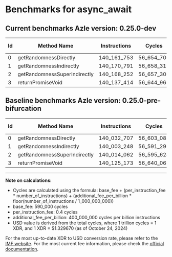 # Benchmarks for async_await

## Current benchmarks Azle version: 0.25.0-dev

| Id  | Method Name                  | Instructions | Cycles     | USD           | USD/Million Calls | Change                            |
| --- | ---------------------------- | ------------ | ---------- | ------------- | ----------------- | --------------------------------- |
| 0   | getRandomnessDirectly        | 140_161_753  | 56_654_701 | $0.0000753321 | $75.33            | <font color="red">+129_046</font> |
| 1   | getRandomnessIndirectly      | 140_170_791  | 56_658_316 | $0.0000753369 | $75.33            | <font color="red">+167_543</font> |
| 2   | getRandomnessSuperIndirectly | 140_168_252  | 56_657_300 | $0.0000753355 | $75.33            | <font color="red">+154_190</font> |
| 3   | returnPromiseVoid            | 140_137_414  | 56_644_965 | $0.0000753191 | $75.31            | <font color="red">+12_241</font>  |

## Baseline benchmarks Azle version: 0.25.0-pre-bifurcation

| Id  | Method Name                  | Instructions | Cycles     | USD           | USD/Million Calls |
| --- | ---------------------------- | ------------ | ---------- | ------------- | ----------------- |
| 0   | getRandomnessDirectly        | 140_032_707  | 56_603_082 | $0.0000752634 | $75.26            |
| 1   | getRandomnessIndirectly      | 140_003_248  | 56_591_299 | $0.0000752478 | $75.24            |
| 2   | getRandomnessSuperIndirectly | 140_014_062  | 56_595_624 | $0.0000752535 | $75.25            |
| 3   | returnPromiseVoid            | 140_125_173  | 56_640_069 | $0.0000753126 | $75.31            |

---

**Note on calculations:**

-   Cycles are calculated using the formula: base_fee + (per_instruction_fee \* number_of_instructions) + (additional_fee_per_billion \* floor(number_of_instructions / 1_000_000_000))
-   base_fee: 590_000 cycles
-   per_instruction_fee: 0.4 cycles
-   additional_fee_per_billion: 400_000_000 cycles per billion instructions
-   USD value is derived from the total cycles, where 1 trillion cycles = 1 XDR, and 1 XDR = $1.329670 (as of October 24, 2024)

For the most up-to-date XDR to USD conversion rate, please refer to the [IMF website](https://www.imf.org/external/np/fin/data/rms_sdrv.aspx).
For the most current fee information, please check the [official documentation](https://internetcomputer.org/docs/current/developer-docs/gas-cost#execution).
